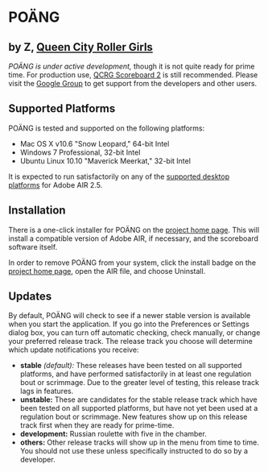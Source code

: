 POÄNG
=====

by Z, [Queen City Roller Girls](http://qcrg.net)
------------------------------------------------

*POÄNG is under active development,* though it is not quite ready for prime
time.  For production use, [QCRG Scoreboard 2][] is still recommended.
Please visit the [Google Group][] to get support from the developers and other
users.

[QCRG Scoreboard 2]: http://bit.ly/qcrg-scoreboard
[Google Group]:      http://groups.google.com/group/qcrg-scoreboard


Supported Platforms
-------------------

POÄNG is tested and supported on the following platforms:

- Mac OS X v10.6 "Snow Leopard," 64-bit Intel
- Windows 7 Professional, 32-bit Intel
- Ubuntu Linux 10.10 "Maverick Meerkat," 32-bit Intel

It is expected to run satisfactorily on any of the [supported desktop
platforms][] for Adobe AIR 2.5.

[supported desktop platforms]: http://adobe.com/products/air/systemreqs#desktop


Installation
------------

There is a one-click installer for POÄNG on the [project home page][]. This will
install a compatible version of Adobe AIR, if necessary, and the scoreboard
software itself.

In order to remove POÄNG from your system, click the install badge on the [project home page][], open the AIR file, and choose Uninstall.

[project home page]: http://poang.gg


Updates
-------

By default, POÄNG will check to see if a newer stable version is available when
you start the application.  If you go into the Preferences or Settings dialog
box, you can turn off automatic checking, check manually, or change your
preferred release track.  The release track you choose will determine which
update notifications you receive:

- **stable** _(default):_ These releases have been tested on all supported
  platforms, and have performed satisfactorily in at least one regulation bout
  or scrimmage.  Due to the greater level of testing, this release track lags in
  features.
- **unstable:** These are candidates for the stable release track which have
  been tested on all supported platforms, but have not yet been used at a
  regulation bout or scrimmage.  New features show up on this release track
  first when they are ready for prime-time.
- **development:** Russian roulette with five in the chamber.
- **others:** Other release tracks will show up in the menu from time to time.
  You should not use these unless specifically instructed to do so by a
  developer.
